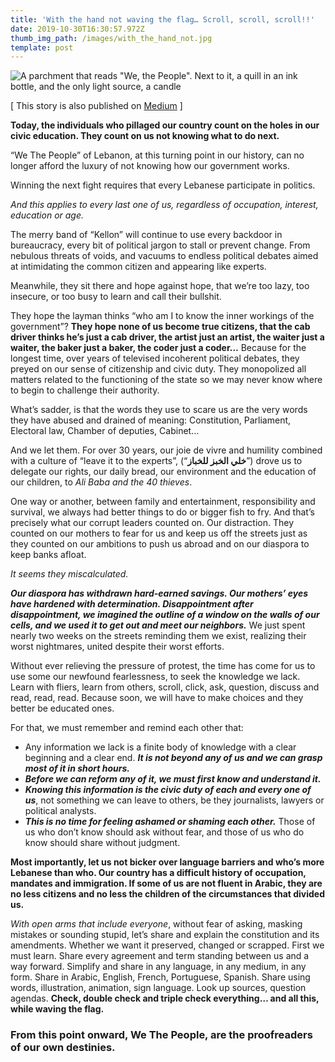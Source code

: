 ```yaml
---
title: 'With the hand not waving the flag… Scroll, scroll, scroll!!'
date: 2019-10-30T16:30:57.972Z
thumb_img_path: /images/with_the_hand_not.jpg
template: post
---
```

![A parchment that reads "We, the People". Next to it, a quill in an ink bottle, and the only light source, a candle](/images/with_the_hand_not.jpg)

[ This story is also published on [Medium](https://medium.com/@saba7lebnen/with-the-hand-not-waving-the-flag-scroll-scroll-scroll-dc963dd3eaf4) ]

**Today, the individuals who pillaged our country count on the holes in our civic education. They count on us not knowing what to do next.**

“We The People” of Lebanon, at this turning point in our history, can no longer afford the luxury of not knowing how our government works.

Winning the next fight requires that every Lebanese participate in politics.

_And this applies to every last one of us, regardless of occupation, interest, education or age._

The merry band of “Kellon” will continue to use every backdoor in bureaucracy, every bit of political jargon to stall or prevent change. From nebulous threats of voids, and vacuums to endless political debates aimed at intimidating the common citizen and appearing like experts.

Meanwhile, they sit there and hope against hope, that we’re too lazy, too insecure, or too busy to learn and call their bullshit.

They hope the layman thinks “who am I to know the inner workings of the government”? **They hope none of us become true citizens, that the cab driver thinks he’s just a cab driver, the artist just an artist, the waiter just a waiter, the baker just a baker, the coder just a coder…** Because for the longest time, over years of televised incoherent political debates, they preyed on our sense of citizenship and civic duty. They monopolized all matters related to the functioning of the state so we may never know where to begin to challenge their authority.

What’s sadder, is that the words they use to scare us are the very words they have abused and drained of meaning: Constitution, Parliament, Electoral law, Chamber of deputies, Cabinet…

And we let them. For over 30 years, our joie de vivre and humility combined with a culture of “leave it to the experts”, (“**خلي الخبز للخباز**”) drove us to delegate our rights, our daily bread, our environment and the education of our children, to _Ali Baba and the 40 thieves_.

One way or another, between family and entertainment, responsibility and survival, we always had better things to do or bigger fish to fry. And that’s precisely what our corrupt leaders counted on. Our distraction. They counted on our mothers to fear for us and keep us off the streets just as they counted on our ambitions to push us abroad and on our diaspora to keep banks afloat.

_It seems they miscalculated._

_**Our diaspora has withdrawn hard-earned savings. Our mothers’ eyes have hardened with determination. Disappointment after disappointment, we imagined the outline of a window on the walls of our cells, and we used it to get out and meet our neighbors.**_ We just spent nearly two weeks on the streets reminding them we exist, realizing their worst nightmares, united despite their worst efforts.

Without ever relieving the pressure of protest, the time has come for us to use some our newfound fearlessness, to seek the knowledge we lack. Learn with fliers, learn from others, scroll, click, ask, question, discuss and read, read, read. Because soon, we will have to make choices and they better be educated ones.

For that, we must remember and remind each other that:

* Any information we lack is a finite body of knowledge with a clear beginning and a clear end. _**It is not beyond any of us and we can grasp most of it in short hours.**_
* _**Before we can reform any of it, we must first know and understand it.**_
* _**Knowing this information is the civic duty of each and every one of us**_, not something we can leave to others, be they journalists, lawyers or political analysts.
* _**This is no time for feeling ashamed or shaming each other.**_ Those of us who don’t know should ask without fear, and those of us who do know should share without judgment.

**Most importantly, let us not bicker over language barriers and who’s more Lebanese than who. Our country has a difficult history of occupation, mandates and immigration. If some of us are not fluent in Arabic, they are no less citizens and no less the children of the circumstances that divided us.**

_With open arms that include everyone_, without fear of asking, masking mistakes or sounding stupid, let’s share and explain the constitution and its amendments. Whether we want it preserved, changed or scrapped. First we must learn. Share every agreement and term standing between us and a way forward. Simplify and share in any language, in any medium, in any form. Share in Arabic, English, French, Portuguese, Spanish. Share using words, illustration, animation, sign language. Look up sources, question agendas. **Check, double check and triple check everything… and all this, while waving the flag.**

### From this point onward, We The People, are the proofreaders of our own destinies.
